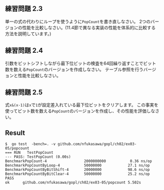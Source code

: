 ## 練習問題 2.3

単一の式の代わりにループを使うように`PopCount`を書き直しなさい。
2つのバージョンの性能を比較しなさい。(11.4節で異なる実装の性能を体系的に比較する方法を説明しています。)

## 練習問題 2.4

引数をビットシフトしながら最下位ビットの検査を64回繰り返すことでビット数を数える`PopCount`のバージョンを作成しなさい。
テーブル参照を行うバージョンと性能を比較しなさい。

## 練習問題 2.5

式`x&(x-1)`は`x`で`1`が設定差入れている最下位ビットをクリアします。
この事実を使ってビット数を数える`PopCount`のバージョンを作成し、その性能を評価しなさい。

## Result

```
$  go test  -bench=. -v github.com/nfukasawa/gopl/ch02/ex03-05/popcount
=== RUN   TestPopCount
--- PASS: TestPopCount (0.00s)
BenchmarkPopCount-4             	2000000000	         0.36 ns/op
BenchmarkPopCountByLoop-4       	50000000	        27.1 ns/op
BenchmarkPopCountByBitShift-4   	20000000	        98.6 ns/op
BenchmarkPopCountByBitClear-4   	50000000	        25.2 ns/op
PASS
ok  	github.com/nfukasawa/gopl/ch02/ex03-05/popcount	5.502s
```